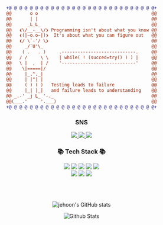 <div align="center">
  
```diff
+@ @ @ @ @ @ @ @ @ @ @ @ @ @ @ @ @ @ @ @ @ @ @ @ @ @ @ @+
@@       o o                                           @@
@@       | |                                           @@
@@      _L_L_                                          @@
@@   ❮\/__-__\/❯ Programming isn't about what you know @@
@@   ❮(|~o.o~|)❯  It's about what you can figure out   @@
@@   ❮/ \`-'/ \❯                                       @@
@@     _/`U'\_                                         @@
@@    ( .   . )     .----------------------------.     @@
@@   / /     \ \    | while( ! (succed=try() ) ) |     @@
@@   \ |  ,  | /    '----------------------------'     @@
@@    \|=====|/                                        @@
@@     |_.^._|                                         @@
@@     | |"| |                                         @@
@@     ( ) ( )   Testing leads to failure              @@
@@     |_| |_|   and failure leads to understanding    @@
@@ _.-' _j L_ '-._                                     @@
@@(___.'     '.___)                                    @@
+@ @ @ @ @ @ @ @ @ @ @ @ @ @ @ @ @ @ @ @ @ @ @ @ @ @ @ @+
```
  
</div>
<h3 class="heading-element" dir="auto" align="center"> SNS </h3>


<div align="center">
    <a href="https://www.instagram.com/jehoon2001/" target="_blank">
        <img src="https://img.shields.io/badge/SNS-556073?style={flat}&logo=instagram&logoColor=000000"/>
    </a>
    <a href="https://martlet.tistory.com/" target="_blank">
        <img src="https://img.shields.io/badge/BLOG-3d3d3d?style={flat}&logo=tistory&logoColor=000000"/>
    </a>
    <a href="https://mail.google.com/mail/?view=cm&fs=1&to=limjhoon8@gmail.com&su=SUBJECT&body=BODY&bcc=limjhoon8@gmail.com" target="_blank">
        <img src="https://img.shields.io/badge/Gmail-EA4335?style={flat}&logo=gmail&logoColor=000000"/>
    </a>
</div>

<!--
**jehoonje/jehoonje** is a ✨ _special_ ✨ repository because its `README.md` (this file) appears on your GitHub profile.

Here are some ideas to get you started:

- 🔭 I’m currently working on ...
- 🌱 I’m currently learning ...
- 👯 I’m looking to collaborate on ...
- 🤔 I’m looking for help with ...
- 💬 Ask me about ...
- 📫 How to reach me: ...
- 😄 Pronouns: ...
- ⚡ Fun fact: ...
-->

<h3 class="heading-element" dir="auto" align="center">📚 Tech Stack 📚</h3>

<div align="center">
    <img src="https://img.shields.io/badge/JavaScript-F7DF1E?style={flat}&logo=javascript&logoColor=000000"/>
    <img src="https://img.shields.io/badge/HTML5-E34F26?style={flat}&logo=html5&logoColor=000000"/>
    <img src="https://img.shields.io/badge/CSS-1572B6?style={flat}&logo=css3&logoColor=000000"/>
    <img src="https://img.shields.io/badge/React-61DAFB?style={flat}&logo=react&logoColor=000000"/>
    <img src="https://img.shields.io/badge/SpringBoot-6DB33F?style={flat}&logo=springboot&logoColor=000000"/>
    <br>
    <img src="https://img.shields.io/badge/MySQL-4479A1?style={flat}&logo=mysql&logoColor=000000"/>
    <img src="https://img.shields.io/badge/VScode-007ACC?style={flat}&logo=visualstudiocode&logoColor=000000"/>
    <img src="https://img.shields.io/badge/Eclipse-f26033?style={flat}&logo=eclipseide&logoColor=000000"/>
</div>
<br>
<br>
<br>
 <p align="center">
  <img src="https://github-readme-stats.vercel.app/api?username=jehoonje&show_icons=true&theme=blue-green" alt="jehoon's GitHub stats">
</p>


<p align="center">
        <img src="https://raw.githubusercontent.com/trinib/trinib/82213791fa9ff58d3ca768ddd6de2489ec23ffca/images/footer.svg" alt="Github Stats" />
</p>

